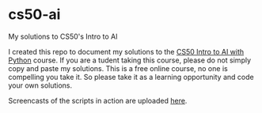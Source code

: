 # cs50-ai
My solutions to CS50's Intro to AI

I created this repo to document my solutions to the [CS50 Intro to AI with Python](https://cs50.harvard.edu/ai/2023/) course. If you are a tudent taking this course, please do not simply copy and paste my solutions. This is a free online course, no one is compelling you take it. So please take it as a learning opportunity and code your own solutions.

Screencasts of the scripts in action are uploaded [here](https://youtube.com/playlist?list=PLQE3CwGWAdNFk000tAuNwwMfdiBnE75zB&si=9OBvBbJl8SfMJ7Sb).
